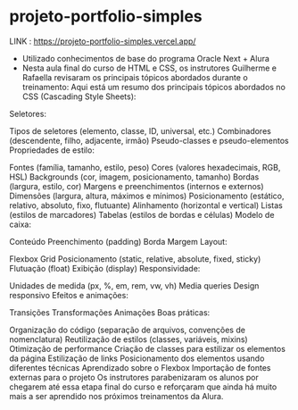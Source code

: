 # projeto-portfolio-simples
LINK : https://projeto-portfolio-simples.vercel.app/
- Utilizado conhecimentos de base do programa Oracle Next + Alura
- Nesta aula final do curso de HTML e CSS, os instrutores Guilherme e Rafaella revisaram os principais tópicos abordados durante o treinamento:
Aqui está um resumo dos principais tópicos abordados no CSS (Cascading Style Sheets):

Seletores:

Tipos de seletores (elemento, classe, ID, universal, etc.)
Combinadores (descendente, filho, adjacente, irmão)
Pseudo-classes e pseudo-elementos
Propriedades de estilo:

Fontes (família, tamanho, estilo, peso)
Cores (valores hexadecimais, RGB, HSL)
Backgrounds (cor, imagem, posicionamento, tamanho)
Bordas (largura, estilo, cor)
Margens e preenchimentos (internos e externos)
Dimensões (largura, altura, máximos e mínimos)
Posicionamento (estático, relativo, absoluto, fixo, flutuante)
Alinhamento (horizontal e vertical)
Listas (estilos de marcadores)
Tabelas (estilos de bordas e células)
Modelo de caixa:

Conteúdo
Preenchimento (padding)
Borda
Margem
Layout:

Flexbox
Grid
Posicionamento (static, relative, absolute, fixed, sticky)
Flutuação (float)
Exibição (display)
Responsividade:

Unidades de medida (px, %, em, rem, vw, vh)
Media queries
Design responsivo
Efeitos e animações:

Transições
Transformações
Animações
Boas práticas:

Organização do código (separação de arquivos, convenções de nomenclatura)
Reutilização de estilos (classes, variáveis, mixins)
Otimização de performance
Criação de classes para estilizar os elementos da página
Estilização de links
Posicionamento dos elementos usando diferentes técnicas
Aprendizado sobre o Flexbox
Importação de fontes externas para o projeto
Os instrutores parabenizaram os alunos por chegarem até essa etapa final do curso e reforçaram que ainda há muito mais a ser aprendido nos próximos treinamentos da Alura.

